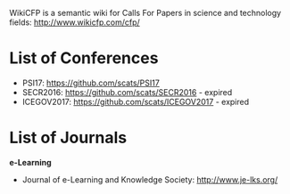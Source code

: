 WikiCFP is a semantic wiki for Calls For Papers in science and technology fields: http://www.wikicfp.com/cfp/

# List of Conferences

* PSI17: https://github.com/scats/PSI17
* SECR2016: https://github.com/scats/SECR2016 - expired
* ICEGOV2017: https://github.com/scats/ICEGOV2017 - expired

# List of Journals

__e-Learning__
* Journal of e-Learning and Knowledge Society: http://www.je-lks.org/
